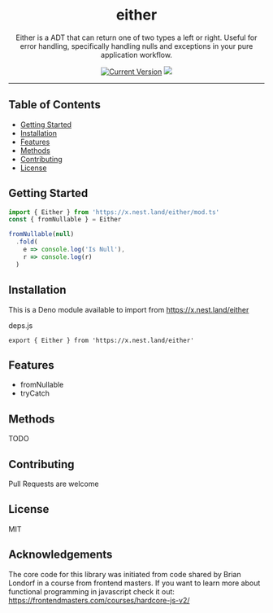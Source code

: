 <h1 align="center">either</h1>
<p align="center">Either is a ADT that can return one of two types a left or right. Useful for error handling, specifically handling nulls and exceptions in your pure application workflow.</p>
</p>
<p align="center">
  <a href="https://github.com/hyper63/either/tags/"><img src="https://img.shields.io/github/tag/hyper63/either" alt="Current Version" /></a>
  <img src="https://github.com/hyper63/either/workflows/.github/workflows/deno.yml/badge.svg" />
  
  </p>

---

## Table of Contents

- [Getting Started](#getting-started)
- [Installation](#installation)
- [Features](#features)
- [Methods](#methods)
- [Contributing](#contributing)
- [License](#license)

## Getting Started

```js
import { Either } from 'https://x.nest.land/either/mod.ts'
const { fromNullable } = Either

fromNullable(null)
  .fold(
    e => console.log('Is Null'),
    r => console.log(r)
  )
```

## Installation

This is a Deno module available to import from https://x.nest.land/either

deps.js

```
export { Either } from 'https://x.nest.land/either'
```

## Features

* fromNullable
* tryCatch

## Methods

TODO

## Contributing

Pull Requests are welcome

## License

MIT

## Acknowledgements

The core code for this library was initiated from code shared by Brian Londorf in a course from frontend masters. If you want to learn more about functional programming in javascript check it out: https://frontendmasters.com/courses/hardcore-js-v2/



